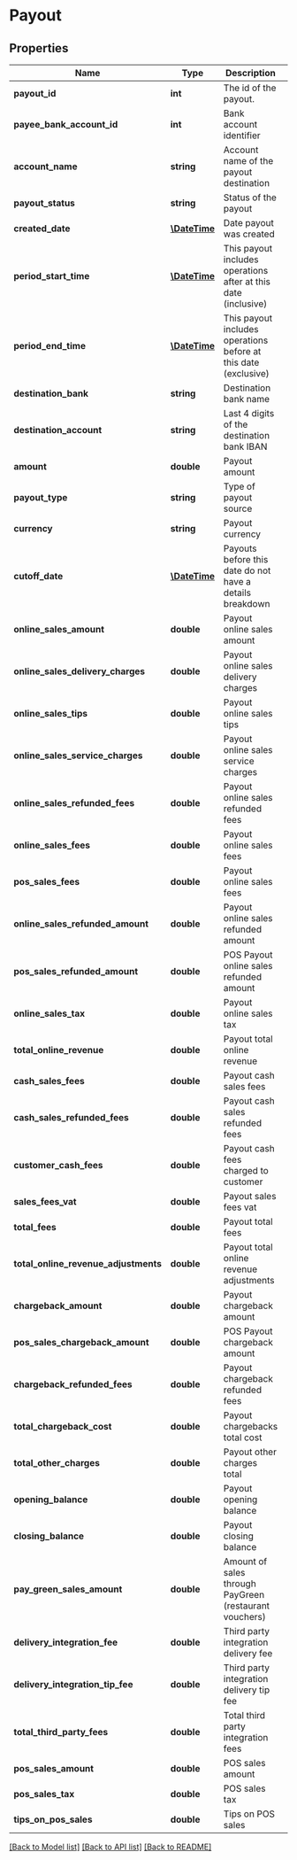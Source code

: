 # Payout

## Properties
Name | Type | Description | Notes
------------ | ------------- | ------------- | -------------
**payout_id** | **int** | The id of the payout. | [optional] 
**payee_bank_account_id** | **int** | Bank account identifier | [optional] 
**account_name** | **string** | Account name of the payout destination | [optional] 
**payout_status** | **string** | Status of the payout | [optional] 
**created_date** | [**\DateTime**](\DateTime.md) | Date payout was created | [optional] 
**period_start_time** | [**\DateTime**](\DateTime.md) | This payout includes operations after at this date (inclusive) | [optional] 
**period_end_time** | [**\DateTime**](\DateTime.md) | This payout includes operations before at this date (exclusive) | [optional] 
**destination_bank** | **string** | Destination bank name | [optional] 
**destination_account** | **string** | Last 4 digits of the destination bank IBAN | [optional] 
**amount** | **double** | Payout amount | [optional] 
**payout_type** | **string** | Type of payout source | [optional] 
**currency** | **string** | Payout currency | [optional] 
**cutoff_date** | [**\DateTime**](\DateTime.md) | Payouts before this date do not have a details breakdown | [optional] 
**online_sales_amount** | **double** | Payout online sales amount | [optional] 
**online_sales_delivery_charges** | **double** | Payout online sales delivery charges | [optional] 
**online_sales_tips** | **double** | Payout online sales tips | [optional] 
**online_sales_service_charges** | **double** | Payout online sales service charges | [optional] 
**online_sales_refunded_fees** | **double** | Payout online sales refunded fees | [optional] 
**online_sales_fees** | **double** | Payout online sales fees | [optional] 
**pos_sales_fees** | **double** | Payout online sales fees | [optional] 
**online_sales_refunded_amount** | **double** | Payout online sales refunded amount | [optional] 
**pos_sales_refunded_amount** | **double** | POS Payout online sales refunded amount | [optional] 
**online_sales_tax** | **double** | Payout online sales tax | [optional] 
**total_online_revenue** | **double** | Payout total online revenue | [optional] 
**cash_sales_fees** | **double** | Payout cash sales fees | [optional] 
**cash_sales_refunded_fees** | **double** | Payout cash sales refunded fees | [optional] 
**customer_cash_fees** | **double** | Payout cash fees charged to customer | [optional] 
**sales_fees_vat** | **double** | Payout sales fees vat | [optional] 
**total_fees** | **double** | Payout total fees | [optional] 
**total_online_revenue_adjustments** | **double** | Payout total online revenue adjustments | [optional] 
**chargeback_amount** | **double** | Payout chargeback amount | [optional] 
**pos_sales_chargeback_amount** | **double** | POS Payout chargeback amount | [optional] 
**chargeback_refunded_fees** | **double** | Payout chargeback refunded fees | [optional] 
**total_chargeback_cost** | **double** | Payout chargebacks total cost | [optional] 
**total_other_charges** | **double** | Payout other charges total | [optional] 
**opening_balance** | **double** | Payout opening balance | [optional] 
**closing_balance** | **double** | Payout closing balance | [optional] 
**pay_green_sales_amount** | **double** | Amount of sales through PayGreen (restaurant vouchers) | [optional] 
**delivery_integration_fee** | **double** | Third party integration delivery fee | [optional] 
**delivery_integration_tip_fee** | **double** | Third party integration delivery tip fee | [optional] 
**total_third_party_fees** | **double** | Total third party integration fees | [optional] 
**pos_sales_amount** | **double** | POS sales amount | [optional] 
**pos_sales_tax** | **double** | POS sales tax | [optional] 
**tips_on_pos_sales** | **double** | Tips on POS sales | [optional] 

[[Back to Model list]](../README.md#documentation-for-models) [[Back to API list]](../README.md#documentation-for-api-endpoints) [[Back to README]](../README.md)


